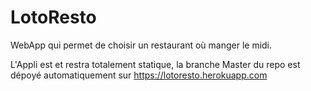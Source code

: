 # LotoResto

WebApp qui permet de choisir un restaurant où manger le midi.

L'Appli est et restra totalement statique, la branche Master du repo est dépoyé automatiquement sur https://lotoresto.herokuapp.com
